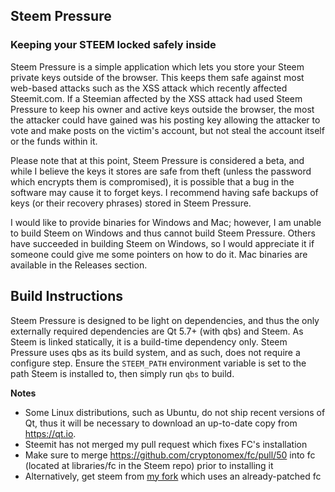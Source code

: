 Steem Pressure
---

### Keeping your STEEM locked safely inside

Steem Pressure is a simple application which lets you store your Steem private keys outside of the browser. This keeps them safe against most web-based attacks such as the XSS attack which recently affected Steemit.com. If a Steemian affected by the XSS attack had used Steem Pressure to keep his owner and active keys outside the browser, the most the attacker could have gained was his posting key allowing the attacker to vote and make posts on the victim's account, but not steal the account itself or the funds within it.

Please note that at this point, Steem Pressure is considered a beta, and while I believe the keys it stores are safe from theft (unless the password which encrypts them is compromised), it is possible that a bug in the software may cause it to forget keys. I recommend having safe backups of keys (or their recovery phrases) stored in Steem Pressure.

I would like to provide binaries for Windows and Mac; however, I am unable to build Steem on Windows and thus cannot build Steem Pressure. Others have succeeded in building Steem on Windows, so I would appreciate it if someone could give me some pointers on how to do it. Mac binaries are available in the Releases section.

## Build Instructions
Steem Pressure is designed to be light on dependencies, and thus the only externally required dependencies are Qt 5.7+ (with qbs) and Steem. As Steem is linked statically, it is a build-time dependency only. Steem Pressure uses qbs as its build system, and as such, does not require a configure step. Ensure the `STEEM_PATH` environment variable is set to the path Steem is installed to, then simply run `qbs` to build.

**Notes**
- Some Linux distributions, such as Ubuntu, do not ship recent versions of Qt, thus it will be necessary to download an up-to-date copy from https://qt.io.
- Steemit has not merged my pull request which fixes FC's installation
 - Make sure to merge https://github.com/cryptonomex/fc/pull/50 into fc (located at libraries/fc in the Steem repo) prior to installing it
 - Alternatively, get steem from [my fork](https://github.com/nathanhourt/steem) which uses an already-patched fc
